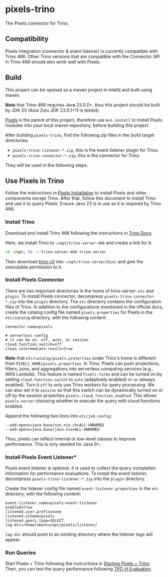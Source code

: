 # pixels-trino
The Pixels connector for Trino.

## Compatibility
Pixels integration (connector & event listener) is currently compatible with Trino 466.
Other Trino versions that are compatible
with the Connector SPI in Trino 466 should also work well with Pixels.

## Build
This project can be opened as a maven project in Intellij and built using maven.

**Note** that Trino 466 requires Java 23.0.0+, thus this project should be built by JDK 23
(Azul Zulu JDK 23.0.1+11 is tested).

[Pixels](https://github.com/pixelsdb/pixels) is the parent of this project,
therefore use `mvn install` to install Pixels modules into your local maven repository,
before building this project.

After building `pixels-trino`, find the following zip files in the build target directories:
* `pixels-trino-listener-*.zip`, this is the event listener plugin for Trino.
* `pixels-trino-connector-*.zip`, this is the connector for Trino.

They will be used in the following steps.


## Use Pixels in Trino
Follow the instructions in
[Pixels Installation](https://github.com/pixelsdb/pixels/blob/master/docs/INSTALL.md) to install Pixels and other components except Trino.
After that, follow this document to install Trino and use it to query Pixels.
Ensure Java 23 is in use as it is required by Trino 466.


### Install Trino

Download and install Trino 466 following the instructions in [Trino Docs](https://trino.io/docs/466/installation/deployment.html).

Here, we install Trino to `~/opt/trino-server-466` and create a link for it:
```bash
cd ~/opt; ln -s trino-server-466 trino-server
```
Then download [trino-cli](https://trinodb.github.io/docs.trino.io/466/client/cli.html) into `~/opt/trino-server/bin/`
and give the executable permission to it.


### Install Pixels Connector
There are two important directories in the home of trino-server: `etc` and `plugin`.
To install Pixels connector, decompress `pixels-trino-connector-*.zip` into the `plugin` directory.
The `etc` directory contains the configuration files of Trino.
In addition to the configurations mentioned in the official docs, 
create the catalog config file named `pixels.properties` for Pixels in the `etc/catalog` directory, with the following content:
```properties
connector.name=pixels

# serverless config
# it can be on, off, auto, or session
cloud.function.switch=off
clean.intermediate.result=true
```
**Note** that `etc/catalog/pixels.proterties` under Trino's home is different from `PIXELS_HOME/pixels.properties`.
In Trino, Pixels can push projections, filters, joins, and aggregations into serverless computing services (e.g., AWS Lambda).
This feature is named `Pixels-Turbo` and can be turned on by setting `cloud.function.switch` to `auto` (adaptively enabled) or `on` (always enabled).
Turn it `off` to only use Trino workers for query processing.
We can also set it to `session` so that this switch can be dynamically turned on or off by the session properties `pixels.cloud_function_enabled`.
This allows `pixels-server` choosing whether to execute the query with cloud functions enabled.

Append the following two lines into `etc/jvm.config`:
```config
--add-opens=java.base/sun.nio.ch=ALL-UNNAMED
--add-opens=java.base/java.nio=ALL-UNNAMED
```
Thus, pixels can reflect internal or low-level classes to improve performance. This is only needed for Java 9+.


### Install Pixels Event Listener*
Pixels event listener is optional. It is used to collect the query completion information for performance evaluations.
To install the event listener, decompress `pixels-trino-listener-*.zip` into the `plugin` directory.

Create the listener config file named `event-listener.properties` in the `etc` directory, with the following content:
```properties
event-listener.name=pixels-event-listener
enabled=true
listened.user.prefix=none
listened.schema=pixels
listened.query.type=SELECT
log.dir=/home/ubuntu/opt/pixels/listener/
```
`log-dir` should point to
an existing directory where the listener logs will appear.


### Run Queries

Start Pixels + Trino following the instructions in [Starting Pixels + Trino](https://github.com/pixelsdb/pixels/blob/master/docs/INSTALL.md).
Then, you can test the query performance following [TPC-H Evaluation](https://github.com/pixelsdb/pixels/blob/master/docs/TPC-H.md).
